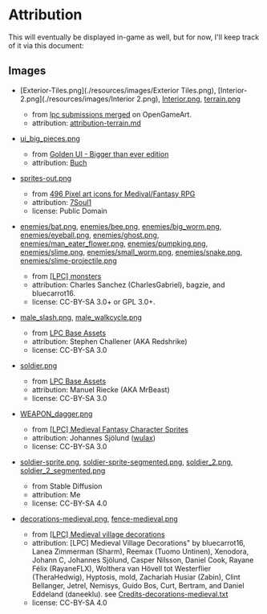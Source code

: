 # Attribution

This will eventually be displayed in-game as well, but for now, I'll keep track of it via this document:

## Images

- [Exterior-Tiles.png](./resources/images/Exterior Tiles.png), [Interior-2.png](./resources/images/Interior 2.png), [Interior.png](./resources/images/Interior.png), [terrain.png](./resources/images/terrain.png) 
  - from [lpc submissions merged](https://opengameart.org/content/lpc-submissions-merged) on OpenGameArt.
  - attribution: [attribution-terrain.md](./attribution/terrain-attribution.md2)

- [ui_big_pieces.png](./resources/images/ui_big_pieces.png) 
   - from [Golden UI - Bigger than ever edition](https://opengameart.org/content/golden-ui-bigger-than-ever-edition)
   - attribution: [Buch](https://opengameart.org/users/buch)

- [sprites-out.png](./resources/images/sprites-out.png)
   - from [496 Pixel art icons for Medival/Fantasy RPG](https://opengameart.org/content/496-pixel-art-icons-for-medievalfantasy-rpg)
   - attribution: [7Soul1](https://www.deviantart.com/7soul1)
   - license: Public Domain

- [enemies/bat.png](./resources/enemies/bat.png), [enemies/bee.png](./resources/enemies/bee.png), [enemies/big_worm.png](./resources/enemies/big_worm.png), [enemies/eyeball.png](./resources/enemies/eyeball.png), [enemies/ghost.png](./resources/enemies/ghost.png), [enemies/man_eater_flower.png](./resources/enemies/man_eater_flower.png), [enemies/pumpking.png](./resources/enemies/pumpking.png), [enemies/slime.png](./resources/enemies/slime.png), [enemies/small_worm.png](./resources/enemies/small_worm.png), [enemies/snake.png](./resources/enemies/snake.png), [enemies/slime-projectile.png](./resources/enemies/slime-projectile.png)
   - from [[LPC] monsters](https://opengameart.org/content/lpc-monsters)
   - attribution: Charles Sanchez (CharlesGabriel), bagzie, and bluecarrot16.
   - license: CC-BY-SA 3.0+ or GPL 3.0+.

- [male_slash.png](./resources/images/male_slash.png), [male_walkcycle.png](./resources/images/male_walkcycle.png)
   - from [LPC Base Assets](https://opengameart.org/content/liberated-pixel-cup-lpc-base-assets-sprites-map-tiles)
   - attribution: Stephen Challener (AKA Redshrike)
   - license: CC-BY-SA 3.0

- [soldier.png](./resources/images/soldier.png)
   - from [LPC Base Assets](https://opengameart.org/content/liberated-pixel-cup-lpc-base-assets-sprites-map-tiles)
   - attribution: Manuel Riecke (AKA MrBeast)
   - license: CC-BY-SA 3.0
   

- [WEAPON_dagger.png](./resources/images/WEAPON_dagger.png)
   - from [[LPC] Medieval Fantasy Character Sprites](https://opengameart.org/content/lpc-medieval-fantasy-character-sprites)
   - attribution: Johannes Sjölund ([wulax](https://opengameart.org/users/wulax))
   - license: CC-BY-SA 3.0

- [soldier-sprite.png](./resources/images/soldier-sprite.png), [soldier-sprite-segmented.png](./resources/images/soldier-sprite-segmented.png), [soldier_2.png](./resources/images/soldier_2.png), [soldier_2_segmented.png](./resources/images/soldier_2_segmented.png)
   - from Stable Diffusion
   - attribution: Me
   - license: CC-BY-SA 4.0

- [decorations-medieval.png](./resources/images/decorations-medieval.png), [fence-medieval.png](./resources/images/fence-medieval.png)
   - from [[LPC] Medieval village decorations](https://opengameart.org/content/lpc-medieval-village-decorations)
   - attribution: [LPC] Medieval Village Decorations" by bluecarrot16, Lanea Zimmerman (Sharm), Reemax (Tuomo Untinen), Xenodora, Johann C, Johannes Sjölund, Casper Nilsson, Daniel Cook, Rayane Félix (RayaneFLX), Wolthera van Hövell tot Westerflier (TheraHedwig), Hyptosis, mold, Zachariah Husiar (Zabin), Clint Bellanger, Jetrel, Nemisys, Guido Bos, Curt, Bertram, and Daniel Eddeland (daneeklu). see [Credits-decorations-medieval.txt](./attribution/CREDITS-decorations-medieval.txt)
   - license: CC-BY-SA 4.0
